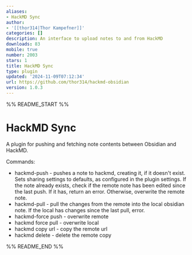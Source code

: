 ```yaml
---
aliases:
- HackMD Sync
author:
- '[[thor314|Thor Kampefner]]'
categories: []
description: An interface to upload notes to and from HackMD
downloads: 83
mobile: true
number: 2003
stars: 1
title: HackMD Sync
type: plugin
updated: '2024-11-09T07:12:34'
url: https://github.com/thor314/hackmd-obsidian
version: 1.0.3
---
```


%% README_START %%

# HackMD Sync
A plugin for pushing and fetching note contents between Obsidian and HackMD.

Commands:
* hackmd-push - pushes a note to hackmd, creating it, if it doesn't exist. Sets sharing settings to defaults, as configured in the plugin settings. If the note already exists, check if the remote note has been edited since the last push. If it has, return an error. Otherwise, overwrite the remote note.
* hackmd-pull - pull the changes from the remote into the local obsidian note. If the local has changes since the last pull, error.
* hackmd-force push - overwrite remote
* hackmd force pull - overwrite local
* hackmd copy url - copy the remote url
* hackmd delete - delete the remote copy
<!-- note to self: to release: -->
<!-- gh release create 1.0.0 --title "1.0.0" --notes "initial release of hackmd obsidian plugin" -->


%% README_END %%